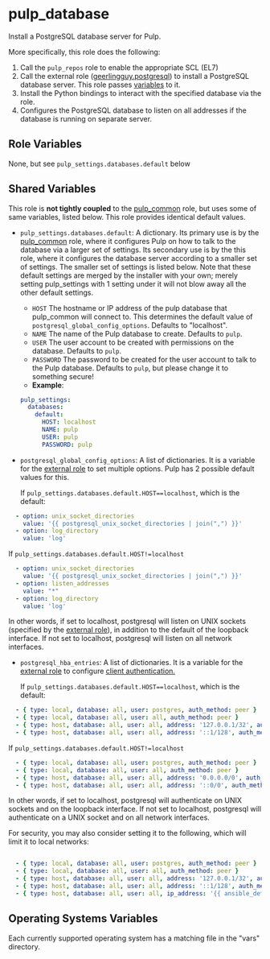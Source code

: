 pulp_database
=============

Install a PostgreSQL database server for Pulp.

More specifically, this role does the following:

1. Call the `pulp_repos` role to enable the appropriate SCL (EL7)
2. Call the external role
   ([geerlingguy.postgresql](https://github.com/geerlingguy/ansible-role-postgresql#readme))
   to install a PostgreSQL database server. This role passes [variables](#shared-variables)
   to it.
3. Install the Python bindings to interact with the specified database via
   the role.
4. Configures the PostgreSQL database to listen on all addresses if the
   database is running on separate server.

Role Variables
--------------

None, but see `pulp_settings.databases.default` below

Shared Variables
----------------

This role is **not tightly coupled** to the [pulp_common](../../roles/pulp_common) role, but uses some of same variables, listed below. This role provides identical default values.

* `pulp_settings.databases.default`: A dictionary. Its primary use is by the
  [pulp_common](../../roles/pulp_common) role, where it configures Pulp on how to talk to the database via a larger set of settings.
  Its secondary use is by the this role, where it configures the database server according to a
  smaller set of settings. The smaller set of settings is listed below. Note that these default settings are merged by the
  installer with your own; merely setting pulp_settings with 1 setting under it will not blow away all
  the other default settings.
    * `HOST` The hostname or IP address of the pulp database that pulp_common will connect to. This
      determines the default value of `postgresql_global_config_options`. Defaults to "localhost".
    * `NAME` The name of the Pulp database to create.  Defaults to `pulp`.
    * `USER` The user account to be created with permissions on the database.  Defaults to `pulp`.
    * `PASSWORD` The password to be created for the user account to talk to the Pulp database.
    Defaults to `pulp`, but please change it to something secure!
    * **Example**:

    ```yaml
    pulp_settings:
      databases:
        default:
          HOST: localhost
          NAME: pulp
          USER: pulp
          PASSWORD: pulp
    ```

* `postgresql_global_config_options`: A list of dictionaries. It is a variable for the
  [external role](https://github.com/geerlingguy/ansible-role-postgresql#readme)
  to set multiple options. Pulp has 2 possible default values for this.

  If `pulp_settings.databases.default.HOST==localhost`, which is the default:

```yaml
  - option: unix_socket_directories
    value: '{{ postgresql_unix_socket_directories | join(",") }}'
  - option: log_directory
    value: 'log'
```

  If `pulp_settings.databases.default.HOST!=localhost`

```yaml
  - option: unix_socket_directories
    value: '{{ postgresql_unix_socket_directories | join(",") }}'
  - option: listen_addresses
    value: "*"
  - option: log_directory
    value: 'log'
```

  In other words, if set to localhost, postgresql will listen on UNIX sockets (specified by the
  [external role](https://github.com/geerlingguy/ansible-role-postgresql#readme)), in addition to the
  default of the loopback interface. If not set to localhost, postgresql will listen on all network interfaces.

* `postgresql_hba_entries`: A list of dictionaries. It is a variable for the
  [external role](https://github.com/geerlingguy/ansible-role-postgresql#readme)
  to configure [client authentication.](https://www.postgresql.org/docs/current/auth-pg-hba-conf.html)

  If `pulp_settings.databases.default.HOST==localhost`, which is the default:

```yaml
  - { type: local, database: all, user: postgres, auth_method: peer }
  - { type: local, database: all, user: all, auth_method: peer }
  - { type: host, database: all, user: all, address: '127.0.0.1/32', auth_method: md5 }
  - { type: host, database: all, user: all, address: '::1/128', auth_method: md5 }
```

  If `pulp_settings.databases.default.HOST!=localhost`

```yaml
  - { type: local, database: all, user: postgres, auth_method: peer }
  - { type: local, database: all, user: all, auth_method: peer }
  - { type: host, database: all, user: all, address: '0.0.0.0/0', auth_method: md5 }
  - { type: host, database: all, user: all, address: '::0/0', auth_method: md5 }
```

  In other words, if set to localhost, postgresql will authenticate on UNIX sockets and on the loopback interface.
  If not set to localhost, postgresql will authenticate on a UNIX socket and on all network interfaces.

  For security, you may also consider setting it to the following, which will limit it to local networks:

```yaml

  - { type: local, database: all, user: postgres, auth_method: peer }
  - { type: local, database: all, user: all, auth_method: peer }
  - { type: host, database: all, user: all, address: '127.0.0.1/32', auth_method: md5 }
  - { type: host, database: all, user: all, address: '::1/128', auth_method: md5 }
  - { type: host, database: all, user: all, ip_address: '{{ ansible_default_ipv4.network }}', ip_mask: '{{ ansible_default_ipv4.netmask }}', auth_method: md5 }
```

Operating Systems Variables
---------------------------

Each currently supported operating system has a matching file in the "vars"
directory.
